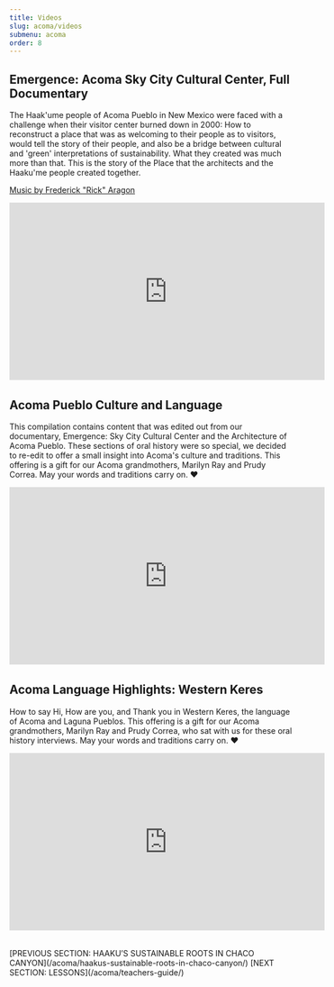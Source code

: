 ```yaml
---
title: Videos
slug: acoma/videos
submenu: acoma
order: 8
---
```


## Emergence: Acoma Sky City Cultural Center, Full Documentary

The Haak'ume people of Acoma Pueblo in New Mexico were faced with a challenge when their visitor center burned down in 2000: How to reconstruct a place that was as welcoming to their people as to visitors, would tell the story of their people, and also be a bridge between cultural and 'green' interpretations of sustainability. What they created was much more than that. This is the story of the Place that the architects and the Haaku'me people created together.

<a href="http://www.frederickaragon.com/" target="_blank">Music by Frederick "Rick" Aragon</a>

<div class="videoWrapper" style="margin-bottom: 2rem;">
  <iframe width="560" height="315" src="https://www.youtube.com/embed/f9gkoxn1Zng" frameborder="0" allow="autoplay; encrypted-media" allowfullscreen></iframe>
</div>

## Acoma Pueblo Culture and Language

This compilation contains content that was edited out from our documentary, Emergence: Sky City Cultural Center and the Architecture of Acoma Pueblo. These sections of oral history were so special, we decided to re-edit to offer a small insight into Acoma's culture and traditions. This offering is a gift for our Acoma grandmothers, Marilyn Ray and Prudy Correa. May your words and traditions carry on. ♥

<div class="videoWrapper" style="margin-bottom: 2rem;">
  <iframe width="560" height="315" src="https://www.youtube.com/embed/mygtBWWpEwI" frameborder="0" allow="autoplay; encrypted-media" allowfullscreen></iframe>
</div>

## Acoma Language Highlights: Western Keres

How to say Hi, How are you, and Thank you in Western Keres, the language of Acoma and Laguna Pueblos. This offering is a gift for our Acoma grandmothers, Marilyn Ray and Prudy Correa, who sat with us for these oral history interviews. May your words and traditions carry on. ♥

<div class="videoWrapper" style="margin-bottom: 2rem;">
  <iframe width="560" height="315" src="https://www.youtube.com/embed/oldamXToXIg" frameborder="0" allow="autoplay; encrypted-media" allowfullscreen></iframe>
</div>

<div class="pagination">
[PREVIOUS SECTION: HAAKU’S SUSTAINABLE ROOTS IN CHACO CANYON](/acoma/haakus-sustainable-roots-in-chaco-canyon/)
[NEXT SECTION: LESSONS](/acoma/teachers-guide/)
</div>
